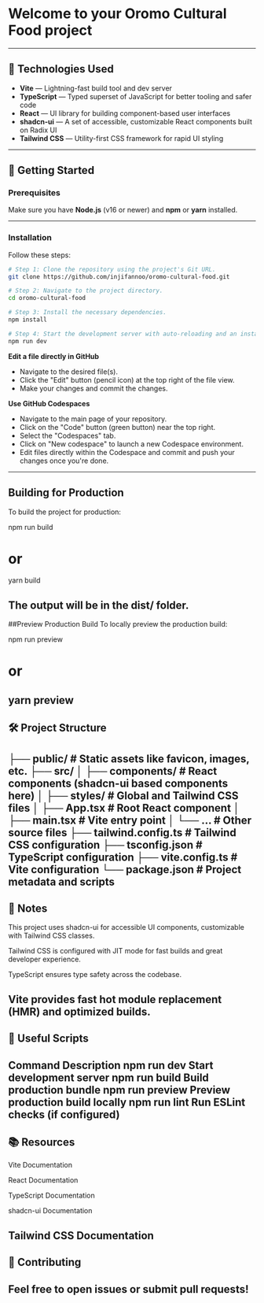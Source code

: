 # Welcome to your Oromo Cultural Food project


---

## 🧰 Technologies Used

- **Vite** — Lightning-fast build tool and dev server  
- **TypeScript** — Typed superset of JavaScript for better tooling and safer code  
- **React** — UI library for building component-based user interfaces  
- **shadcn-ui** — A set of accessible, customizable React components built on Radix UI  
- **Tailwind CSS** — Utility-first CSS framework for rapid UI styling  

---

## 🚀 Getting Started

### Prerequisites

Make sure you have **Node.js** (v16 or newer) and **npm** or **yarn** installed.

---

### Installation
Follow these steps:

```sh
# Step 1: Clone the repository using the project's Git URL.
git clone https://github.com/injifannoo/oromo-cultural-food.git

# Step 2: Navigate to the project directory.
cd oromo-cultural-food

# Step 3: Install the necessary dependencies.
npm install

# Step 4: Start the development server with auto-reloading and an instant preview.
npm run dev
```

**Edit a file directly in GitHub**

- Navigate to the desired file(s).
- Click the "Edit" button (pencil icon) at the top right of the file view.
- Make your changes and commit the changes.

**Use GitHub Codespaces**

- Navigate to the main page of your repository.
- Click on the "Code" button (green button) near the top right.
- Select the "Codespaces" tab.
- Click on "New codespace" to launch a new Codespace environment.
- Edit files directly within the Codespace and commit and push your changes once you're done.


---
## Building for Production
To build the project for production:

npm run build
# or
yarn build

The output will be in the dist/ folder.
---

##Preview Production Build
To locally preview the production build:

npm run preview
# or
yarn preview
---

## 🛠 Project Structure

├── public/               # Static assets like favicon, images, etc.
├── src/
│   ├── components/       # React components (shadcn-ui based components here)
│   ├── styles/           # Global and Tailwind CSS files
│   ├── App.tsx           # Root React component
│   ├── main.tsx          # Vite entry point
│   └── ...               # Other source files
├── tailwind.config.ts    # Tailwind CSS configuration
├── tsconfig.json         # TypeScript configuration
├── vite.config.ts        # Vite configuration
└── package.json          # Project metadata and scripts
---

## 📝 Notes
This project uses shadcn-ui for accessible UI components, customizable with Tailwind CSS classes.

Tailwind CSS is configured with JIT mode for fast builds and great developer experience.

TypeScript ensures type safety across the codebase.

Vite provides fast hot module replacement (HMR) and optimized builds.
---

## 🔧 Useful Scripts
Command	Description
npm run dev	Start development server
npm run build	Build production bundle
npm run preview	Preview production build locally
npm run lint	Run ESLint checks (if configured)
---
## 📚 Resources
Vite Documentation

React Documentation

TypeScript Documentation

shadcn-ui Documentation

Tailwind CSS Documentation
---
## 🤝 Contributing
Feel free to open issues or submit pull requests!
---
